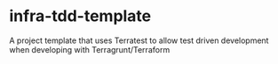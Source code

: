 # infra-tdd-template
A project template that uses Terratest to allow test driven development when developing with Terragrunt/Terraform
